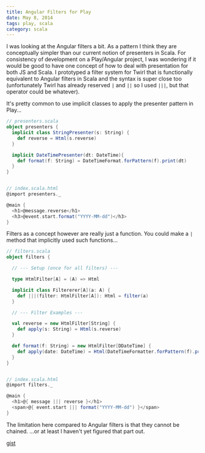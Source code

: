 ```yaml
---
title: Angular Filters for Play
date: May 8, 2014
tags: play, scala
category: scala
---
```


I was looking at the Angular filters a bit.  As a pattern I think they are conceptually simpler than our current notion of presenters in Scala.  For consistency of development on a Play/Angular project, I was wondering if it would be good to have one concept of how to deal with presentation for both JS and Scala.  I prototyped a filter system for Twirl that is functionally equivalent to Angular filters in Scala and the syntax is super close too (unfortunately Twirl has already reserved `|` and `||` so I used `|||`, but that operator could be whatever).

It's pretty common to use implicit classes to apply the presenter pattern in Play...

```scala
// presenters.scala
object presenters {
  implicit class StringPresenter(s: String) {
    def reverse = Html(s.reverse)
  }

  implicit DateTimePresenter(dt: DateTime){
    def format(f: String) = DateTimeFormat.forPattern(f).print(dt)
  }
}


// index.scala.html
@import presenters._

@main {
  <h1>@message.reverse</h1>
  <h3>@event.start.format("YYYY-MM-dd")</h3>
}
```

Filters as a concept however are really just a function.  You could make a `|` method that implicitly used such functions...

```scala
// filters.scala
object filters {

  // --- Setup (once for all filters) ---

  type HtmlFilter[A] = (A) => Html

  implicit class Filtererer[A](a: A) {
    def |||(filter: HtmlFilter[A]): Html = filter(a)
  }

  // --- Filter Examples ---

  val reverse = new HtmlFilter[String] {
    def apply(s: String) = Html(s.reverse)
  }

  def format(f: String) = new HtmlFilter[DDateTime] {
    def apply(date: DateTime) = Html(DateTimeFormatter.forPattern(f).print(date))
  }
}


// index.scala.html
@import filters._

@main {
  <h1>@{ message ||| reverse }</h1>
  <span>@{ event.start ||| format("YYYY-MM-dd") }</span>
}
```

The limitation here compared to Angular filters is that they cannot be chained.  ...or at least I haven't yet figured that part out.

[gist](https://gist.github.com/tstone/db350000ba9230bdfa38)

